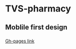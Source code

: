 # TVS-pharmacy

## Moblile first design


### 
[Gh-pages link](https://nduhiu17.github.io/tvs-pharmacy/)

